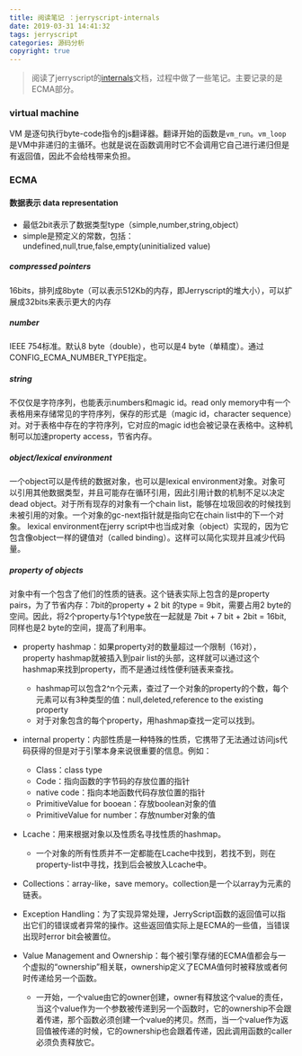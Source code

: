 ```yaml
---
title: 阅读笔记 ：jerryscript-internals
date: 2019-03-31 14:41:32
tags: jerryscript
categories: 源码分析
copyright: true
---
```


> 阅读了jerryscript的[internals](http://jerryscript.net/internals/)文档，过程中做了一些笔记。主要记录的是ECMA部分。

### virtual machine

VM 是逐句执行byte-code指令的js翻译器。翻译开始的函数是`vm_run`。`vm_loop`是VM中非递归的主循环。也就是说在函数调用时它不会调用它自己进行递归但是有返回值，因此不会给栈带来负担。

### ECMA
#### 数据表示 data representation
- 最低2bit表示了数据类型type（simple,number,string,object）
- simple是预定义的常数，包括：undefined,null,true,false,empty(uninitialized value)
##### compressed pointers
16bits，排列成8byte（可以表示512Kb的内存，即Jerryscript的堆大小），可以扩展成32bits来表示更大的内存
##### number
IEEE 754标准。默认8 byte（double），也可以是4 byte（单精度）。通过CONFIG_ECMA_NUMBER_TYPE指定。
##### string
不仅仅是字符序列，也能表示numbers和magic id。read only memory中有一个表格用来存储常见的字符序列，保存的形式是（magic id，character sequence）对。对于表格中存在的字符序列，它对应的magic id也会被记录在表格中。这种机制可以加速property access，节省内存。
##### object/lexical environment
一个object可以是传统的数据对象，也可以是lexical environment对象。对象可以引用其他数据类型，并且可能存在循环引用，因此引用计数的机制不足以决定dead object。对于所有现存的对象有一个chain list，能够在垃圾回收的时候找到未被引用的对象。一个对象的gc-next指针就是指向它在chain list中的下一个对象。
lexical environment在jerry script中也当成对象（object）实现的，因为它包含像object一样的键值对（called binding）。这样可以简化实现并且减少代码量。

##### property of objects
对象中有一个包含了他们的性质的链表。这个链表实际上包含的是property pairs，为了节省内存：7bit的property + 2 bit 的type = 9bit，需要占用2 byte的空间。因此，将2个property与1个type放在一起就是 7bit + 7 bit + 2bit = 16bit, 同样也是2 byte的空间，提高了利用率。

- property hashmap：如果property对的数量超过一个限制（16对），property hashmap就被插入到pair list的头部，这样就可以通过这个hashmap来找到property，而不是通过线性便利链表来查找。
  - hashmap可以包含2^n个元素，查过了一个对象的property的个数，每个元素可以有3种类型的值：null,deleted,reference to the existing property
  - 对于对象包含的每个property，用hashmap查找一定可以找到。

- internal property：内部性质是一种特殊的性质，它携带了无法通过访问js代码获得的但是对于引擎本身来说很重要的信息。例如：
  - Class：class type
  - Code：指向函数的字节码的存放位置的指针
  - native code：指向本地函数代码存放位置的指针
  - PrimitiveValue for booean：存放boolean对象的值
  - PrimitiveValue for number：存放number对象的值
- Lcache：用来根据对象以及性质名寻找性质的hashmap。
  - 一个对象的所有性质并不一定都能在Lcache中找到，若找不到，则在property-list中寻找，找到后会被放入Lcache中。
- Collections：array-like，save memory。collection是一个以array为元素的链表。
- Exception Handling：为了实现异常处理，JerryScript函数的返回值可以指出它们的错误或者异常的操作。这些返回值实际上是ECMA的一些值，当错误出现时error bit会被置位。
- Value Management and Ownership：每个被引擎存储的ECMA值都会与一个虚拟的“ownership”相关联，ownership定义了ECMA值何时被释放或者何时传递给另一个函数。
  - 一开始，一个value由它的owner创建，owner有释放这个value的责任，当这个value作为一个参数被传递到另一个函数时，它的ownership不会跟着传递，那个函数必须创建一个value的拷贝。然而，当一个value作为返回值被传递的时候，它的ownership也会跟着传递，因此调用函数的caller必须负责释放它。